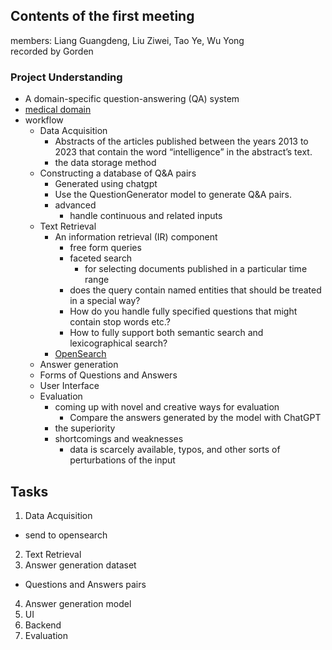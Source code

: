## Contents of the first meeting
members: Liang Guangdeng, Liu Ziwei, Tao Ye, Wu Yong  
recorded by  Gorden
### Project Understanding

- A domain-specific question-answering (QA) system
- [medical domain](https://pubmed.ncbi.nlm.nih.gov/)
- workflow
    - Data Acquisition
        - Abstracts of the articles published between the years 2013 to 2023 that contain the word “intelligence” in the abstract’s text.
        - the data storage method
    - Constructing a database of Q&A pairs
        - Generated using chatgpt
        - Use the QuestionGenerator model to generate Q&A pairs.
        - advanced
            - handle continuous and related inputs
    - Text Retrieval
        - An information retrieval (IR) component
            - free form queries
            - faceted search
                - for selecting documents published in a particular time range
            - does the query contain named entities that should be treated in a special way?
            - How do you handle fully specified questions that might contain stop words etc.?
            - How to fully support both semantic search and lexicographical search?
        - [OpenSearch](https://moodle.uni-heidelberg.de/pluginfile.php/1276293/mod_label/intro/Introduction%20to%20OpenSearch.pdf?time=1699509257529)
    - Answer generation
    - Forms of Questions and Answers
    - User Interface
    - Evaluation
        - coming up with novel and creative ways for evaluation
            - Compare the answers generated by the model with ChatGPT
        - the superiority
        - shortcomings and weaknesses
            - data is scarcely available, typos, and other sorts of perturbations of the input

## Tasks

1. Data Acquisition
  - send to opensearch
2. Text Retrieval
3. Answer generation dataset
  - Questions and Answers pairs
4. Answer generation model
5. UI
6. Backend
7. Evaluation
